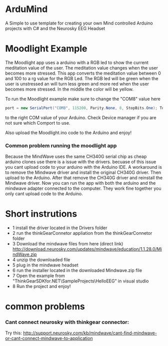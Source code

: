 # ArduMind
A Simple to use template for creating your own Mind controlled Arduino projects with C# and the Neurosky EEG Headset

# Moodlight Example
The Moodlight app uses a arduino with a RGB led to show the current meditation value of the user. The meditation value changes when the user becomes more stressed. This app converts the meditation value between 0 and 100 to a rg value for the RGB Led. The RGB led will be green when the user is unstressed an will turn less green and more red when the user becomes more stressed. In the middle the color will be yellow.

To run the Moodlight example make sure to change the "COM8" value here  
```csharp
port = new SerialPort("COM8", 115200, Parity.None, 8, StopBits.One); To the rigt value of 
```
to the right COM value of your Arduino. Check Device manager if you are not sure which Comport to use.

Also upload the Moodlight.ino code to the Arduino and enjoy!

### Common problem running the moodlight app
Because the MindWave uses the same CH340G serial chip as cheap arduino clones use there is a issue with the drivers. becuase of this issue you cant upload code to your arduino with the Arduino IDE. A workaround is to remove the Mindwave driver and install the original CH340G driver. Then upload to the Arduino. After that remove the CH340G driver and reinstall the Mindwave driver. Now you can run the app with both the arduino and the mindwave adapter connected to the computer. They work fine together you only cant upload code to the Arduino. 


# Short instrutions

* 1 install the driver located in the Drivers folder
* 2 run the thinkGearConnetor appliation from the thinkGearConnetor folder
* 3 Download the mindwave files from here (direct link) http://download.neurosky.com/updates/mindwave/education/1.1.28.0/MindWave.zip
* 4 unzip the downloaded file
* 5 plug in the mindwave headset
* 6 run the installer located in the downloaded Mindwave.zip file
* 7 Open the example from "ThinkGearSDKfor.NET\SampleProjects\HelloEEG" in visual studio
* 8 Run the project and enjoy!

# common problems
### Cant connect neurosky with thinkgear connector:

Try this:
http://support.neurosky.com/kb/mindwave/cant-find-mindwave-or-cant-connect-mindwave-to-application
